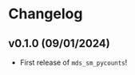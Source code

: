# Changelog

<!--next-version-placeholder-->

## v0.1.0 (09/01/2024)

- First release of `mds_sm_pycounts`!